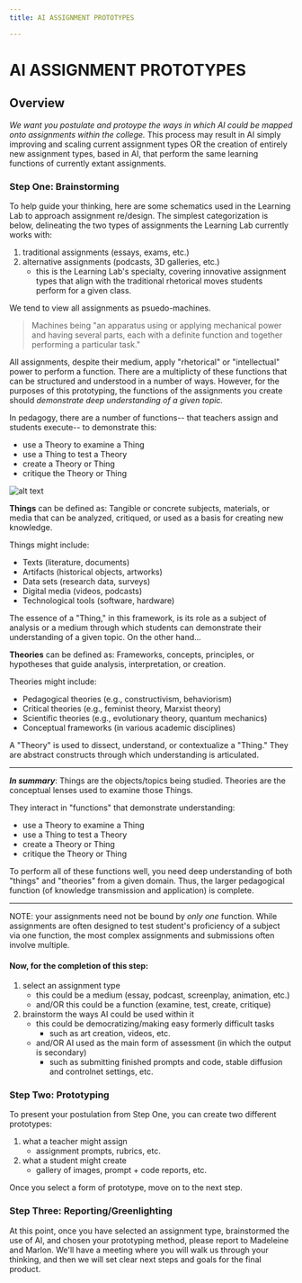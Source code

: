 ```yaml
---
title: AI ASSIGNMENT PROTOTYPES

---
```


# AI ASSIGNMENT PROTOTYPES 

## Overview

*We want you postulate and protoype the ways in which AI could be mapped onto assignments within the college.* This process may result in AI simply improving and scaling current assignment types OR the creation of entirely new assignment types, based in AI, that perform the same learning functions of currently extant assignments. 

### Step One: Brainstorming 

To help guide your thinking, here are some schematics used in the Learning Lab to approach assignment re/design. The simplest categorization is below, delineating the two types of assignments the Learning Lab currently works with: 


1. traditional assignments (essays, exams, etc.)
2. alternative assignments (podcasts, 3D galleries, etc.)
    * this is the Learning Lab's specialty, covering innovative assignment types that align with the traditional rhetorical moves students perform for a given class. 

We tend to view all assignments as psuedo-machines. 

> Machines being "an apparatus using or applying mechanical power and having several parts, each with a definite function and together performing a particular task." 

All assignments, despite their medium, apply "rhetorical" or "intellectual" power to perform a function. There are a multiplicty of these functions that can be structured and understood in a number of ways. However, for the purposes of this prototyping, the functions of the assignments you create should *demonstrate deep understanding of a given topic.* 

In pedagogy, there are a number of functions-- that teachers assign and students execute-- to demonstrate this: 

* use a Theory to examine a Thing 
* use a Thing to test a Theory 
* create a Theory or Thing
* critique the Theory or Thing


![alt text](https://files.slack.com/files-pri/T0HTW3H0V-F06PE96KN2J/img_4603.jpg?pub_secret=9f0fa9b7bb)


**Things** can be defined as: Tangible or concrete subjects, materials, or media that can be analyzed, critiqued, or used as a basis for creating new knowledge. 

Things might include:

* Texts (literature, documents)
* Artifacts (historical objects, artworks)
* Data sets (research data, surveys)
* Digital media (videos, podcasts)
* Technological tools (software, hardware)

The essence of a "Thing," in this framework, is its role as a subject of analysis or a medium through which students can demonstrate their understanding of a given topic. On the other hand...

**Theories** can be defined as: Frameworks, concepts, principles, or hypotheses that guide analysis, interpretation, or creation. 

Theories might include:

* Pedagogical theories (e.g., constructivism, behaviorism)
* Critical theories (e.g., feminist theory, Marxist theory)
* Scientific theories (e.g., evolutionary theory, quantum mechanics)
* Conceptual frameworks (in various academic disciplines)

A "Theory" is used to dissect, understand, or contextualize a "Thing." They are abstract constructs through which understanding is articulated. 

---
***In summary***: Things are the objects/topics being studied. Theories are the conceptual lenses used to examine those Things.

They interact in "functions" that demonstrate understanding: 

* use a Theory to examine a Thing 
* use a Thing to test a Theory 
* create a Theory or Thing
* critique the Theory or Thing

To perform all of these functions well, you need deep understanding of both "things" and "theories" from a given domain. Thus, the larger pedagogical function (of knowledge transmission and application) is complete. 

---

NOTE: your assignments need not be bound by *only one* function. While assignments are often designed to test student's proficiency of a subject via one function, the most complex assignments and submissions often involve multiple. 

#### Now, for the completion of this step: 

1. select an assignment type 
    * this could be a medium (essay, podcast, screenplay, animation, etc.)
    * and/OR this could be a function (examine, test, create, critique)
2. brainstorm the ways AI could be used within it 
    * this could be democratizing/making easy formerly difficult tasks 
        * such as art creation, videos, etc. 
    * and/OR AI used as the main form of assessment (in which the output is secondary)
        * such as submitting finished prompts and code, stable diffusion and controlnet settings, etc. 


### Step Two: Prototyping 

To present your postulation from Step One, you can create two different prototypes: 

1. what a teacher might assign
    * assignment prompts, rubrics, etc.
2. what a student might create 
    * gallery of images, prompt + code reports, etc.

Once you select a form of prototype, move on to the next step. 

### Step Three: Reporting/Greenlighting 

At this point, once you have selected an assignment type, brainstormed the use of AI, and chosen your prototyping method, please report to Madeleine and Marlon. We'll have a meeting where you will walk us through your thinking, and then we will set clear next steps and goals for the final product. 